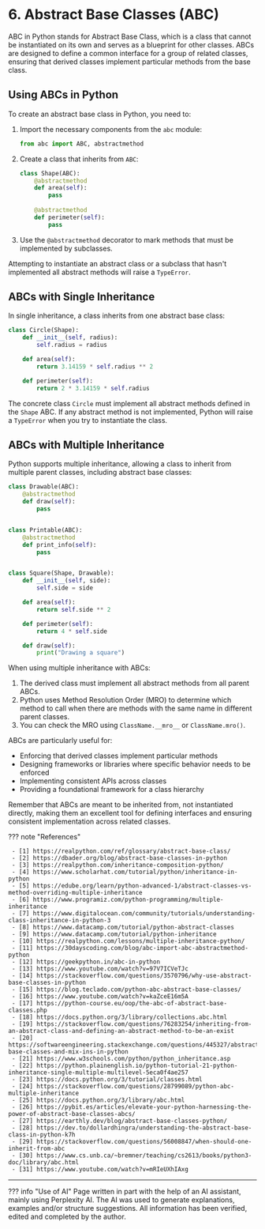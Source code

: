 # 6. Abstract Base Classes (ABC)

ABC in Python stands for Abstract Base Class, which is a class that cannot be instantiated on its own and serves as a
blueprint for other classes. ABCs are designed to define a common interface for a group of related classes, ensuring
that derived classes implement particular methods from the base class.

## Using ABCs in Python

To create an abstract base class in Python, you need to:

1. Import the necessary components from the `abc` module:
   ```python
   from abc import ABC, abstractmethod
   ```

2. Create a class that inherits from `ABC`:
   ```python
   class Shape(ABC):
       @abstractmethod
       def area(self):
           pass
           
       @abstractmethod
       def perimeter(self):
           pass
   ```

3. Use the `@abstractmethod` decorator to mark methods that must be implemented by subclasses.

Attempting to instantiate an abstract class or a subclass that hasn't implemented all abstract methods will raise a
`TypeError`.

## ABCs with Single Inheritance

In single inheritance, a class inherits from one abstract base class:

```python
class Circle(Shape):
    def __init__(self, radius):
        self.radius = radius

    def area(self):
        return 3.14159 * self.radius ** 2

    def perimeter(self):
        return 2 * 3.14159 * self.radius
```

The concrete class `Circle` must implement all abstract methods defined in the `Shape` ABC. If any abstract method is
not implemented, Python will raise a `TypeError` when you try to instantiate the class.

## ABCs with Multiple Inheritance

Python supports multiple inheritance, allowing a class to inherit from multiple parent classes, including abstract base
classes:

```python
class Drawable(ABC):
    @abstractmethod
    def draw(self):
        pass


class Printable(ABC):
    @abstractmethod
    def print_info(self):
        pass


class Square(Shape, Drawable):
    def __init__(self, side):
        self.side = side

    def area(self):
        return self.side ** 2

    def perimeter(self):
        return 4 * self.side

    def draw(self):
        print("Drawing a square")
```

When using multiple inheritance with ABCs:

1. The derived class must implement all abstract methods from all parent ABCs.
2. Python uses Method Resolution Order (MRO) to determine which method to call when there are methods with the same name
   in different parent classes.
3. You can check the MRO using `ClassName.__mro__` or `ClassName.mro()`.

ABCs are particularly useful for:

- Enforcing that derived classes implement particular methods
- Designing frameworks or libraries where specific behavior needs to be enforced
- Implementing consistent APIs across classes
- Providing a foundational framework for a class hierarchy

Remember that ABCs are meant to be inherited from, not instantiated directly, making them an excellent tool for defining
interfaces and ensuring consistent implementation across related classes.

??? note "References"

     - [1] https://realpython.com/ref/glossary/abstract-base-class/
     - [2] https://dbader.org/blog/abstract-base-classes-in-python
     - [3] https://realpython.com/inheritance-composition-python/
     - [4] https://www.scholarhat.com/tutorial/python/inheritance-in-python
     - [5] https://edube.org/learn/python-advanced-1/abstract-classes-vs-method-overriding-multiple-inheritance
     - [6] https://www.programiz.com/python-programming/multiple-inheritance
     - [7] https://www.digitalocean.com/community/tutorials/understanding-class-inheritance-in-python-3
     - [8] https://www.datacamp.com/tutorial/python-abstract-classes
     - [9] https://www.datacamp.com/tutorial/python-inheritance
     - [10] https://realpython.com/lessons/multiple-inheritance-python/
     - [11] https://30dayscoding.com/blog/abc-import-abc-abstractmethod-python
     - [12] https://geekpython.in/abc-in-python
     - [13] https://www.youtube.com/watch?v=97V7ICVeTJc
     - [14] https://stackoverflow.com/questions/3570796/why-use-abstract-base-classes-in-python
     - [15] https://blog.teclado.com/python-abc-abstract-base-classes/
     - [16] https://www.youtube.com/watch?v=kaZceE16m5A
     - [17] https://python-course.eu/oop/the-abc-of-abstract-base-classes.php
     - [18] https://docs.python.org/3/library/collections.abc.html
     - [19] https://stackoverflow.com/questions/76283254/inheriting-from-an-abstract-class-and-defining-an-abstract-method-to-be-an-exist
     - [20] https://softwareengineering.stackexchange.com/questions/445327/abstract-base-classes-and-mix-ins-in-python
     - [21] https://www.w3schools.com/python/python_inheritance.asp
     - [22] https://python.plainenglish.io/python-tutorial-21-python-inheritance-single-multiple-multilevel-5eca0f4ae257
     - [23] https://docs.python.org/3/tutorial/classes.html
     - [24] https://stackoverflow.com/questions/28799089/python-abc-multiple-inheritance
     - [25] https://docs.python.org/3/library/abc.html
     - [26] https://pybit.es/articles/elevate-your-python-harnessing-the-power-of-abstract-base-classes-abcs/
     - [27] https://earthly.dev/blog/abstract-base-classes-python/
     - [28] https://dev.to/dollardhingra/understanding-the-abstract-base-class-in-python-k7h
     - [29] https://stackoverflow.com/questions/56008847/when-should-one-inherit-from-abc
     - [30] https://www.cs.unb.ca/~bremner/teaching/cs2613/books/python3-doc/library/abc.html
     - [31] https://www.youtube.com/watch?v=mRIeUXhIAxg



---------------

??? info "Use of AI"
        Page written in part with the help of an AI assistant, mainly using Perplexity AI. The AI was used to generate
        explanations, examples and/or structure suggestions. All information has been verified, edited and completed by the
        author.
